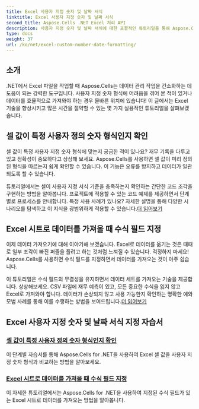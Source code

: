 ```yaml
---
title: Excel 사용자 지정 숫자 및 날짜 서식
linktitle: Excel 사용자 지정 숫자 및 날짜 서식
second_title: Aspose.Cells .NET Excel 처리 API
description: 사용자 지정 숫자 및 날짜 서식에 대한 포괄적인 튜토리얼을 통해 Aspose.Cells for .NET을 사용하는 방법을 알아보세요. Excel 기술을 최적화하세요.
type: docs
weight: 37
url: /ko/net/excel-custom-number-date-formatting/
---
```

## 소개

.NET에서 Excel 파일을 작업할 때 Aspose.Cells는 데이터 관리 작업을 간소화하는 데 도움이 되는 강력한 도구입니다. 사용자 지정 숫자 형식에 어려움을 겪어 본 적이 있거나 데이터를 효율적으로 가져와야 하는 경우 올바른 위치에 있습니다! 이 글에서는 Excel 기술을 향상시키고 많은 시간을 절약할 수 있는 몇 가지 실용적인 튜토리얼을 살펴보겠습니다.

## 셀 값이 특정 사용자 정의 숫자 형식인지 확인

셀 값이 특정 사용자 지정 숫자 형식에 맞는지 궁금한 적이 있나요? 재무 기록을 다루고 있고 정확성이 중요하다고 상상해 보세요. Aspose.Cells를 사용하면 셀 값이 미리 정의된 형식을 따르는지 쉽게 확인할 수 있습니다. 이 기능은 오류를 방지하고 데이터가 일관되도록 할 수 있습니다. 

튜토리얼에서는 셀이 사용자 지정 서식 기준을 충족하는지 확인하는 간단한 코드 조각을 구현하는 방법을 알아봅니다. 프로젝트에 적용할 수 있는 코드 예제를 제공하면서 단계별로 프로세스를 안내합니다. 특정 사용 사례가 있나요? 자세한 설명을 통해 다양한 시나리오를 탐색하고 이 지식을 광범위하게 적용할 수 있습니다.[더 읽어보기](./check-if-a-cell-value-is-in-a-specific-custom-number-format/)

## Excel 시트로 데이터를 가져올 때 수식 필드 지정

이제 데이터 가져오기에 대해 이야기해 보겠습니다. Excel로 데이터를 옮기는 것은 때때로 일부 조각이 빠진 퍼즐을 풀려고 하는 것처럼 느껴질 수 있습니다. 걱정하지 마세요! Aspose.Cells를 사용하면 수식 필드를 지정하면서 데이터를 가져오는 것이 아주 쉽습니다.

이 튜토리얼은 수식 필드의 무결성을 유지하면서 데이터 세트를 가져오는 기술을 제공합니다. 상상해보세요. CSV 파일에 재무 예측이 있고, 모든 중요한 수식을 잃지 않고 Excel로 가져와야 합니다. 데이터가 손상되지 않고 사용 가능한지 확인하는 명확한 예와 모범 사례를 통해 이를 수행하는 방법을 보여드립니다.[더 읽어보기](./specify-formula-fields-while-importing-data-to-worksheet-in-excel/)

## Excel 사용자 지정 숫자 및 날짜 서식 지정 자습서
### [셀 값이 특정 사용자 정의 숫자 형식인지 확인](./check-if-a-cell-value-is-in-a-specific-custom-number-format/)
이 단계별 자습서를 통해 Aspose.Cells for .NET을 사용하여 Excel 셀 값을 사용자 지정 숫자 형식과 비교하는 방법을 알아보세요.
### [Excel 시트로 데이터를 가져올 때 수식 필드 지정](./specify-formula-fields-while-importing-data-to-worksheet-in-excel/)
이 자세한 튜토리얼에서는 Aspose.Cells for .NET을 사용하여 지정된 수식 필드가 있는 Excel 시트로 데이터를 가져오는 방법을 알아봅니다.